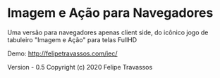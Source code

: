 # Imagem e Ação para Navegadores


Uma versão para navegadores apenas client side, do icônico jogo de tabuleiro "Imagem e Ação" para telas FullHD


Demo: http://felipetravassos.com/iec/


Version - 0.5
Copyright (c) 2020 Felipe Travassos

